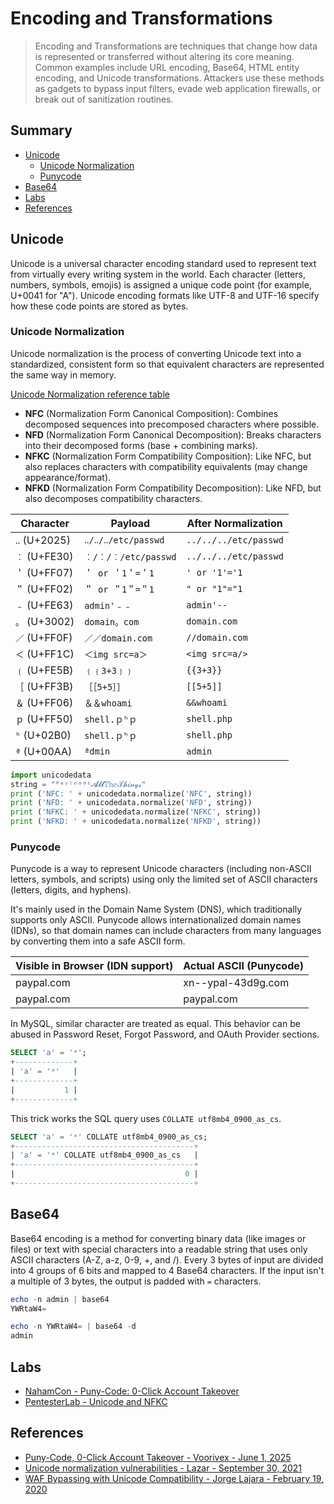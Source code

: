 # Encoding and Transformations

> Encoding and Transformations are techniques that change how data is represented or transferred without altering its core meaning. Common examples include URL encoding, Base64, HTML entity encoding, and Unicode transformations. Attackers use these methods as gadgets to bypass input filters, evade web application firewalls, or break out of sanitization routines.

## Summary

* [Unicode](#unicode)
    * [Unicode Normalization](#unicode-normalization)
    * [Punycode](#punycode)
* [Base64](#base64)
* [Labs](#labs)
* [References](#references)

## Unicode

Unicode is a universal character encoding standard used to represent text from virtually every writing system in the world. Each character (letters, numbers, symbols, emojis) is assigned a unique code point (for example, U+0041 for "A"). Unicode encoding formats like UTF-8 and UTF-16 specify how these code points are stored as bytes.

### Unicode Normalization

Unicode normalization is the process of converting Unicode text into a standardized, consistent form so that equivalent characters are represented the same way in memory.

[Unicode Normalization reference table](https://appcheck-ng.com/wp-content/uploads/unicode_normalization.html)

* **NFC** (Normalization Form Canonical Composition): Combines decomposed sequences into precomposed characters where possible.
* **NFD** (Normalization Form Canonical Decomposition): Breaks characters into their decomposed forms (base + combining marks).
* **NFKC** (Normalization Form Compatibility Composition): Like NFC, but also replaces characters with compatibility equivalents (may change appearance/format).
* **NFKD** (Normalization Form Compatibility Decomposition): Like NFD, but also decomposes compatibility characters.

| Character    | Payload               | After Normalization   |
| ------------ | --------------------- | --------------------- |
| `‥` (U+2025) | `‥/‥/‥/etc/passwd` | `../../../etc/passwd` |
| `︰` (U+FE30) | `︰/︰/︰/etc/passwd` | `../../../etc/passwd` |
| `＇` (U+FF07) | `＇ or ＇1＇=＇1` | `' or '1'='1` |
| `＂` (U+FF02) | `＂ or ＂1＂=＂1` | `" or "1"="1` |
| `﹣` (U+FE63) | `admin'﹣﹣` | `admin'--` |
| `。` (U+3002) | `domain。com` | `domain.com` |
| `／` (U+FF0F) | `／／domain.com` | `//domain.com` |
| `＜` (U+FF1C) | `＜img src=a＞` | `<img src=a/>` |
| `﹛` (U+FE5B) | `﹛﹛3+3﹜﹜` | `{{3+3}}` |
| `［` (U+FF3B) | `［［5+5］］` | `[[5+5]]` |
| `＆` (U+FF06) | `＆＆whoami` | `&&whoami` |
| `ｐ` (U+FF50) | `shell.ｐʰｐ` | `shell.php` |
| `ʰ` (U+02B0) | `shell.ｐʰｐ` | `shell.php` |
| `ª` (U+00AA) | `ªdmin` | `admin` |

```py
import unicodedata
string = "ᴾᵃʸˡᵒᵃᵈˢ𝓐𝓵𝓵𝕋𝕙𝕖𝒯𝒽𝒾𝓃ℊ𝓈"
print ('NFC: ' + unicodedata.normalize('NFC', string))
print ('NFD: ' + unicodedata.normalize('NFD', string))
print ('NFKC: ' + unicodedata.normalize('NFKC', string))
print ('NFKD: ' + unicodedata.normalize('NFKD', string))
```

### Punycode

Punycode is a way to represent Unicode characters (including non-ASCII letters, symbols, and scripts) using only the limited set of ASCII characters (letters, digits, and hyphens).

It's mainly used in the Domain Name System (DNS), which traditionally supports only ASCII. Punycode allows internationalized domain names (IDNs), so that domain names can include characters from many languages by converting them into a safe ASCII form.

| Visible in Browser (IDN support) | Actual ASCII (Punycode) |
| -------------------------------- | ----------------------- |
| раypal.com                       | xn--ypal-43d9g.com      |
| paypal.com                       | paypal.com              |

In MySQL, similar character are treated as equal. This behavior can be abused in Password Reset, Forgot Password, and OAuth Provider sections.

```sql
SELECT 'a' = 'ᵃ';
+-------------+
| 'a' = 'ᵃ'   |
+-------------+
|           1 |
+-------------+
```

This trick works the SQL query uses `COLLATE utf8mb4_0900_as_cs`.

```sql
SELECT 'a' = 'ᵃ' COLLATE utf8mb4_0900_as_cs;
+----------------------------------------+
| 'a' = 'ᵃ' COLLATE utf8mb4_0900_as_cs   |
+----------------------------------------+
|                                      0 |
+----------------------------------------+
```

## Base64

Base64 encoding is a method for converting binary data (like images or files) or text with special characters into a readable string that uses only ASCII characters (A-Z, a-z, 0-9, +, and /). Every 3 bytes of input are divided into 4 groups of 6 bits and mapped to 4 Base64 characters. If the input isn't a multiple of 3 bytes, the output is padded with `=` characters.

```ps1
echo -n admin | base64                            
YWRtaW4=

echo -n YWRtaW4= | base64 -d
admin
```

## Labs

* [NahamCon - Puny-Code: 0-Click Account Takeover](https://github.com/VoorivexTeam/white-box-challenges/tree/main/punycode)
* [PentesterLab - Unicode and NFKC](https://pentesterlab.com/exercises/unicode-transform)

## References

* [Puny-Code, 0-Click Account Takeover - Voorivex - June 1, 2025](https://blog.voorivex.team/puny-code-0-click-account-takeover)
* [Unicode normalization vulnerabilities - Lazar - September 30, 2021](https://lazarv.com/posts/unicode-normalization-vulnerabilities/)
* [WAF Bypassing with Unicode Compatibility - Jorge Lajara - February 19, 2020](https://jlajara.gitlab.io/Bypass_WAF_Unicode)
